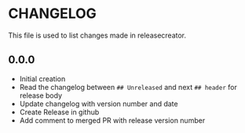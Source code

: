 # CHANGELOG

This file is used to list changes made in releasecreator.

## 0.0.0

- Initial creation
- Read the changelog between `## Unreleased` and next `## header` for release body
- Update changelog with version number and date
- Create Release in github
- Add comment to merged PR with release version number
